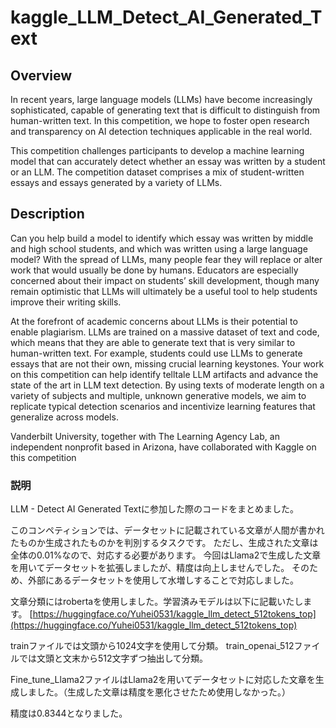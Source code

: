 # kaggle_LLM_Detect_AI_Generated_Text

## Overview
In recent years, large language models (LLMs) have become increasingly sophisticated, capable of generating text that is difficult to distinguish from human-written text. In this competition, we hope to foster open research and transparency on AI detection techniques applicable in the real world.

This competition challenges participants to develop a machine learning model that can accurately detect whether an essay was written by a student or an LLM. The competition dataset comprises a mix of student-written essays and essays generated by a variety of LLMs.

## Description
Can you help build a model to identify which essay was written by middle and high school students, and which was written using a large language model? With the spread of LLMs, many people fear they will replace or alter work that would usually be done by humans. Educators are especially concerned about their impact on students’ skill development, though many remain optimistic that LLMs will ultimately be a useful tool to help students improve their writing skills.

At the forefront of academic concerns about LLMs is their potential to enable plagiarism. LLMs are trained on a massive dataset of text and code, which means that they are able to generate text that is very similar to human-written text. For example, students could use LLMs to generate essays that are not their own, missing crucial learning keystones. Your work on this competition can help identify telltale LLM artifacts and advance the state of the art in LLM text detection. By using texts of moderate length on a variety of subjects and multiple, unknown generative models, we aim to replicate typical detection scenarios and incentivize learning features that generalize across models.

Vanderbilt University, together with ​The Learning Agency Lab, an independent nonprofit based in Arizona, have collaborated with Kaggle on this competition

### 説明
LLM - Detect AI Generated Textに参加した際のコードをまとめました。

このコンペティションでは、データセットに記載されている文章が人間が書かれたものか生成されたものかを判別するタスクです。
ただし、生成された文章は全体の0.01%なので、対応する必要があります。
今回はLlama2で生成した文章を用いてデータセットを拡張しましたが、精度は向上しませんでした。
そのため、外部にあるデータセットを使用して水増しすることで対応しました。

文章分類にはrobertaを使用しました。学習済みモデルは以下に記載いたします。
[https://huggingface.co/Yuhei0531/kaggle_llm_detect_512tokens_top](https://huggingface.co/Yuhei0531/kaggle_llm_detect_512tokens_top)

trainファイルでは文頭から1024文字を使用して分類。
train_openai_512ファイルでは文頭と文末から512文字ずつ抽出して分類。

Fine_tune_Llama2ファイルはLlama2を用いてデータセットに対応した文章を生成しました。（生成した文章は精度を悪化させたため使用しなかった。）

精度は0.8344となりました。

